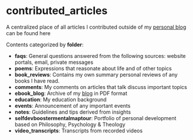 # contributed_articles
A centralized place of all articles I contributed outside of my [personal blog](softwaredeveloperlife.blogspot.com) can be found here

Contents categorized by **folder**:
- **faqs**: General questions answered from the following sources: website portals, email, private messages
- **poems**: Expressions that reasonate about life and of other topics
- **book_reviews**: Contains my own summary personal reviews of any books I have read.
- **comments**: My comments on articles that talk discuss important topics
- **ebook_blog**: Archive of my [blog](https://softwaredeveloperlife.blogspot.com/) in PDF format
- **education**: My education background
- **events**: Announcement of any important events
- **notes**: Guidelines and tips derived from insights 
- **selfdevboostermentalmaptour**: Portfolio of personal development based on Philosophy, Psychology & Theology
- **video_transcripts**: Transcripts from recorded videos

